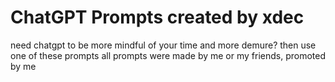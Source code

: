 # ChatGPT Prompts created by xdec
need chatgpt to be more mindful of your time and more demure?
then use one of these prompts
all prompts were made by me or my friends, promoted by me
